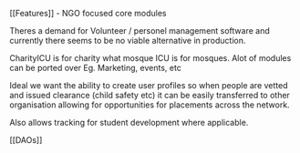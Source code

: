 [[Features]] - NGO focused core modules

Theres a demand for Volunteer / personel management software and currently there seems to be no viable alternative in production. 

CharityICU is for charity what mosque ICU is for mosques. Alot of modules can be ported over Eg. Marketing, events, etc

Ideal we want the ability to create user profiles so when people are vetted and issued clearance (child safety etc) it can be easily transferred to other organisation allowing for opportunities for placements across the network. 

Also allows tracking for student development where applicable. 

[[DAOs]] 

